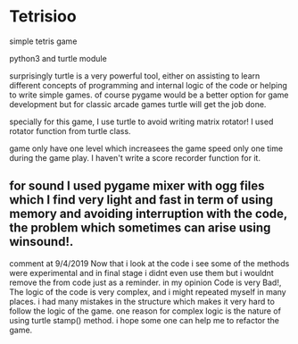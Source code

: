 # Tetrisioo
simple tetris game

python3 and turtle module

surprisingly turtle is a very powerful tool, either on assisting to learn different 
concepts of programming and internal logic of the code or helping to write simple games.
of course pygame would be a better option for game development but for classic arcade 
games turtle will get the job done.

specially for this game, I use turtle to avoid writing matrix rotator!
I used rotator function from turtle class.

game only have one level which increasees the game speed only one time during the game play. 
I haven't write a score recorder function for it. 

for sound I used pygame mixer with ogg files which I find very light and fast in term of using memory 
and avoiding interruption with the code, the problem which sometimes can arise using winsound!.
----
comment at 9/4/2019
Now that i look at the code i see some of the methods were experimental and in final stage i didnt even use them but i wouldnt remove the from code just as a reminder.
in my opinion Code is very Bad!, The logic of the code is very complex, and i might repeated myself in many places.
i had many mistakes in the structure which makes it very hard to follow the logic of the game.
one reason for complex logic is the nature of using turtle stamp() method. 
i hope some one can help me to refactor the game.






